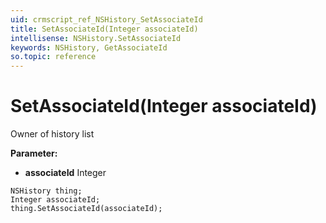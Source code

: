 ```yaml
---
uid: crmscript_ref_NSHistory_SetAssociateId
title: SetAssociateId(Integer associateId)
intellisense: NSHistory.SetAssociateId
keywords: NSHistory, GetAssociateId
so.topic: reference
---
```


# SetAssociateId(Integer associateId)

Owner of history list

**Parameter:** 
* **associateId** Integer

```crmscript
NSHistory thing;
Integer associateId;
thing.SetAssociateId(associateId);
```

